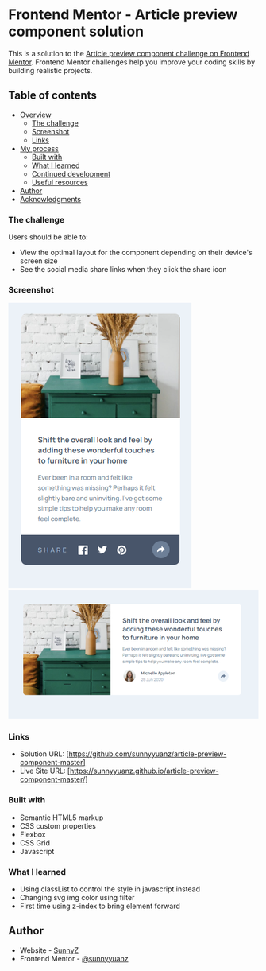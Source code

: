 # Frontend Mentor - Article preview component solution

This is a solution to the [Article preview component challenge on Frontend Mentor](https://www.frontendmentor.io/challenges/article-preview-component-dYBN_pYFT). Frontend Mentor challenges help you improve your coding skills by building realistic projects. 

## Table of contents

- [Overview](#overview)
  - [The challenge](#the-challenge)
  - [Screenshot](#screenshot)
  - [Links](#links)
- [My process](#my-process)
  - [Built with](#built-with)
  - [What I learned](#what-i-learned)
  - [Continued development](#continued-development)
  - [Useful resources](#useful-resources)
- [Author](#author)
- [Acknowledgments](#acknowledgments)
### The challenge

Users should be able to:

- View the optimal layout for the component depending on their device's screen size
- See the social media share links when they click the share icon

### Screenshot

![Mobile Screenshot](./screenshots/MobileCapture.PNG)
![Desktop Screenshot](./screenshots/DesktopCapture.PNG)

### Links

- Solution URL: [https://github.com/sunnyyuanz/article-preview-component-master]
- Live Site URL: [https://sunnyyuanz.github.io/article-preview-component-master/]

### Built with

- Semantic HTML5 markup
- CSS custom properties
- Flexbox
- CSS Grid
- Javascript

### What I learned

- Using classList to control the style in javascript instead
- Changing svg img color using filter
- First time using z-index to bring element forward

## Author

- Website - [SunnyZ](https://github.com/sunnyyuanz)
- Frontend Mentor - [@sunnyyuanz](https://www.frontendmentor.io/profile/sunnyyuanz)